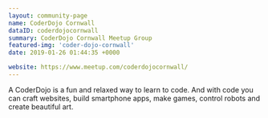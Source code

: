 ```yaml
---
layout: community-page
name: CoderDojo Cornwall
dataID: coderdojocornwall
summary: CoderDojo Cornwall Meetup Group
featured-img: 'coder-dojo-cornwall'
date: 2019-01-26 01:44:35 +0000

website: https://www.meetup.com/coderdojocornwall/
---
```


A CoderDojo is a fun and relaxed way to learn to code. And with code you can craft websites, build smartphone apps, make games, control robots and create beautiful art.
